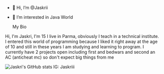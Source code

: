 - 👋 Hi, I’m @Jaskrii
- 👀 I’m interested in Java World

  My Bio

Hi, I'm Jaskri, I'm 15 I live in Parma, obviously I teach in a technical institute.
I entered this world of programming because I liked it right away at the age of 10 and still in these years I am studying and learning to program.
I currently have 2 projects open including first and bedwars and second an AC (anticheat mc) so don't expect big things from me

![Jaskri's GitHub stats](https://github-readme-stats.vercel.app/api?username=Jaskrii&hide=contribs,prs)
IG: Jaskriii
